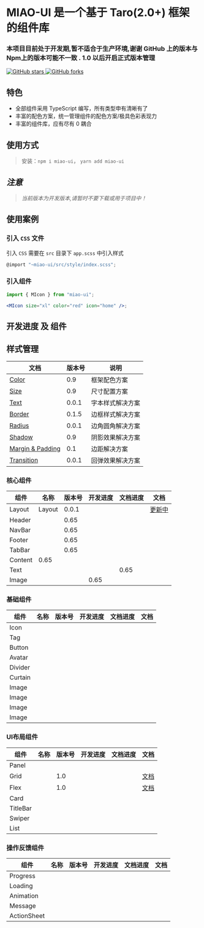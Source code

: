 # MIAO-UI 是一个基于 Taro(2.0+) 框架的组件库

### 本项目目前处于开发期,暂不适合于生产环境,谢谢 GitHub 上的版本与 Npm上的版本可能不一致 . 1.0 以后开启正式版本管理

[![GitHub stars](https://img.shields.io/github/stars/yinliangdream/miao-ui?style=for-the-badge) ![GitHub forks](https://img.shields.io/github/forks/yinliangdream/miao-ui?style=for-the-badge)](https://github.com/yinLiangDream/miao-ui)

## 特色

-   全部组件采用 TypeScript 编写，所有类型申有清晰有了
-   丰富的配色方案，统一管理组件的配色方案/极具色彩表现力
-   丰富的组件库，应有尽有 0 耦合

## 使用方式

> 安装：`npm i miao-ui`， `yarn add miao-ui`

## _注意_

> _当前版本为开发版本,请暂时不要下载或用于项目中！_

## 使用案例

### 引入 `CSS` 文件

引入 `CSS` 需要在 `src` 目录下 `app.scss` 中引入样式

```js
@import "~miao-ui/src/style/index.scss";
```

### 引入组件

```jsx
import { MIcon } from "miao-ui";

<MIcon size="xl" color="red" icon="home" />;
```

## 开发进度 及 组件

## 样式管理

| 文档                                          | 版本号   | 说明       |
| ------------------------------------------- | ----- | -------- |
| [Color](./docs/Color.md)                    | 0.9   | 框架配色方案   |
| [Size](./docs/Size.md)                      | 0.9   | 尺寸配置方案   |
| [Text](./docs/Text.md)                      | 0.0.1 | 字本样式解决方案 |
| [Border](./docs/Border.md)                  | 0.1.5 | 边框样式解决方案 |
| [Radius](./docs/Radius.md)                  | 0.0.1 | 边角圆角解决方案 |
| [Shadow](./docs/Shadow.md)                  | 0.9   | 阴影效果解决方案 |
| [Margin & Padding](./docs/MarginPadding.md) | 0.1   | 边距解决方案   |
| [Transition](./docs/Transition.md)          | 0.0.1 | 回弹效果解决方案 |

### 核心组件

| 组件      | 名称     | 版本号   | 开发进度 | 文档进度 | 文档                |
| ------- | ------ | ----- | ---- | ---- | ----------------- |
| Layout  | Layout | 0.0.1 |      |      | [更新中](##"创作你的创作") |
| Header  |        | 0.65  |      |      |                   |
| NavBar  |        | 0.65  |      |      |                   |
| Footer  |        | 0.65  |      |      |                   |
| TabBar  |        | 0.65  |      |      |                   |
| Content | 0.65   |       |      |      |                   |
| Text    |        |       |      | 0.65 |                   |
| Image   |        |       | 0.65 |      |                   |

### 基础组件

| 组件      | 名称  | 版本号 | 开发进度 | 文档进度 | 文档  |
| ------- | --- | --- | ---- | ---- | --- |
| Icon    |     |     |      |      |     |
| Tag     |     |     |      |      |     |
| Button  |     |     |      |      |     |
| Avatar  |     |     |      |      |     |
| Divider |     |     |      |      |     |
| Curtain |     |     |      |      |     |
| Image   |     |     |      |      |     |
| Image   |     |     |      |      |     |
| Image   |     |     |      |      |     |
| Image   |     |     |      |      |     |

### UI布局组件

| 组件       | 名称  | 版本号 | 开发进度 | 文档进度 | 文档                          |
| -------- | --- | --- | ---- | ---- | --------------------------- |
| Panel    |     |     |      |      |                             |
| Grid     |     | 1.0 |      |      | [文档](./docs/layout/grid.md) |
| Flex     |     | 1.0 |      |      | [文档](./docs/layout/flex.md) |
| Card     |     |     |      |      |                             |
| TitleBar |     |     |      |      |                             |
| Swiper   |     |     |      |      |                             |
| List     |     |     |      |      |                             |

### 操作反馈组件

| 组件          | 名称  | 版本号 | 开发进度 | 文档进度 | 文档  |
| ----------- | --- | --- | ---- | ---- | --- |
| Progress    |     |     |      |      |     |
| Loading     |     |     |      |      |     |
| Animation   |     |     |      |      |     |
| Message     |     |     |      |      |     |
| ActionSheet |     |     |      |      |     |
